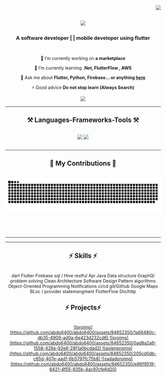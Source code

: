 <img align="right" src="https://visitor-badge.laobi.icu/badge?page_id=salesp07.salesp07" />

<h1 align="center">
    <img src="https://readme-typing-svg.herokuapp.com/?font=Righteous&size=35&center=true&vCenter=true&width=500&height=70&duration=4000&lines=Hi+There!+👋;+I'm+Abdelrahman+Amr!;" />
</h1>

<h3 align="center">A software developer | | mobile developer using flutter</h3>

<br/>

<div align="center">
 
 🔭 I’m currently working on **a marketplace**
 
 🌱 I’m currently learning **.Net, FlutterFlow , AWS**

💬 Ask me about **Flutter, Python, Firebase... or anything [here](https://github.com/abdo6400/abdo6400/issues)**

⚡ Good advice **Do not stop learn (Always Search)**

 </div>
 
<div align="center"> 
  <a href="https://www.linkedin.com/in/abdelrahman-amr-729400204/" target="_blank">
    <img src="https://img.shields.io/badge/LinkedIn-0077B5?style=for-the-badge&logo=linkedin&logoColor=white" target="_blank" />
  </a>
</div>

 <hr/>
 
<h2 align="center">⚒️ Languages-Frameworks-Tools ⚒️</h2>
<br/>
<div align="center">
    <img src="https://skillicons.dev/icons?i=flutter,dart,html,css,vscode,github,figma,git,ios,andriod" />
    <img src="https://skillicons.dev/icons?i=nodejs,python,javascript,typescript,express,firebase,mongodb,c,java,nextjs,mysql,flask" /><br>
</div>

<br/>
<hr/>

<div align="center">
  <h2>🐍 My Contributions 🐍</h2>
  <br>
  <img alt="snake eating my contributions" src="https://raw.githubusercontent.com/salesp07/salesp07/output/github-contribution-grid-snake.svg" />
  
  <br/><br/><br/>
</div>

<hr/>

<hr/>

<h2 align="center">⚡ Skills ⚡</h2>
<br>
<div align=center>
    dart
    Flutter
    Firebase
    sql / Hive
    restful Api
    Java
    Data structure
    GraphQl
    problem solving
    Clean Architecture
    Software Design Pattern
    algorithms
    Object-Oriented Programming
    Notifications
    ci/cd
    git/Github
    Google Maps
    BLoc / provider statemangment
    FlutterFlow
    Dio/http
</div>

<h2 align="center">⚡ Projects⚡</h2>
<br>
<div align=center>
   <a href="https://play.google.com/store/apps/details?id=com.addustor.addustor_project" target="_blank">
      ![proimg](https://github.com/abdo6400/abdo6400/assets/84652350/1a66480c-db35-4909-ad0a-6e423d232cd6)
  </a>
    <a href="(https://play.google.com/store/apps/details?id=com.albasheq.albasheq)" target="_blank">
    ![proimg](https://github.com/abdo6400/abdo6400/assets/84652350/0ad8a2a9-1558-426e-92e6-28f1a0bcdad2)

  </a>
    <a href="(https://play.google.com/store/apps/details?id=com.goldenmark.golden_mark)" target="_blank">
   ![golenproimg](https://github.com/abdo6400/abdo6400/assets/84652350/205cd0db-c65d-407e-aad1-6b5797fc75b8)
  </a>
  
 <a href="(https://play.google.com/store/apps/details?id=com.sadad.sadad)" target="_blank">
   ![sadadproimg](https://github.com/abdo6400/abdo6400/assets/84652350/e86f9519-8421-4f55-835b-4ac97cfe6d20)
  </a>
</div>


<br/><br/>

